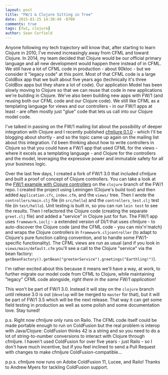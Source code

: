 ```yaml
---
layout: post
title: "FW/1 & Clojure Sitting in Tree"
date: 2015-01-25 14:30:49 -0700
comments: true
tags: [fw1, clojure]
author: Sean Corfield
---
```

Anyone following my tech trajectory will know that, after starting to learn Clojure in 2010, I've moved increasingly away from CFML and toward Clojure. In 2014, my team decided that Clojure would be our official primary language and all new development would happen there instead of in CFML. We still have a lot of CFML code in production - about 90kloc - but we consider it "legacy code" at this point. Most of that CFML code is a large ColdBox app that we built about five years ago (technically it's three ColdBox apps but they share a lot of code). Our application Model has been slowly moving to Clojure so that we can reuse that code in new applications we're building in Clojure. We've also been building new apps with FW/1 (and reusing both our CFML code and our Clojure code). We still like CFML as a templating language for views and our controllers - in our FW/1 apps at least - are often mostly just "glue" code that lets us call into our Clojure model code.<!-- more -->

I've talked in passing on the FW/1 mailing list about the possibility of deeper integration with Clojure and I recently published [cfmljure 0.1.0](https://github.com/framework-one/cfmljure/releases/tag/v0.1.0) - which I'll be blogging about shortly - and so the topic came up again on the mailing list about this integration. I'd been thinking about how to write controllers in Clojure so that you could have a FW/1 app that used CFML for the views - where it excels as a templating language - and Clojure for the controllers and the model, leveraging the expressive power and immutable safety for all your business logic.

Over the last few days, I created a fork of FW/1 3.0 that included cfmljure and built a proof of concept of Clojure controllers. You can take a look at the [FW/1 example with Clojure controllers](https://github.com/framework-one/fw1/tree/clojure/examples/6helloclojure) on the `clojure` branch of the FW/1 repo. I created the project using Leiningen (Clojure's build tool) and then added `Application.cfc`, `index.cfm`, and the `views/` tree. Then I wrote the `controllers/main.clj` file (in `src/hello`) and the `controllers_test.clj` test file (in `test/hello`). Unit testing is built in, so you can run `lein test` to see the results. Then I refactored the Clojure code (creating the separate `greet.clj` file) and added a "service" in Clojure just for fun. The FW/1 app uses `framework.ioclj` - a extended version of DI/1 that uses cfmljure - to auto-discover the Clojure code (and the CFML code - you can mix'n'match) and wraps the Clojure controllers in `framework.cljcontroller` (to adapt to Clojure's pure function calling convention, and to handle some FW/1-specific functionality). The CFML views are run as usual (and if you look in `views/main/default.cfm` you'll see a call to the Clojure "service" via the bean factory: `getBeanFactory().getBean("greeterService").greetings("Earthling!")`).

I'm rather excited about this because it means we'll have a way, at work, to further migrate our model code from CFML to Clojure, while maintaining "legacy" CFML code alongside, _right there in the same FW/1 application!_

This won't be part of FW/1 3.0. Instead it will stay on the `clojure` branch until release 3.0 is out (`develop` will be merged to `master` for that), but it will be part of FW/1 3.5 which will be the next release. That way it can get some field testing in production as well as some polish and some documentation love. Stay tuned!

p.s. Right now cfmljure only runs on Railo. The CFML code itself could be made portable enough to run on ColdFusion but the real problem is interop with Java/Clojure: ColdFusion thinks 42 is a string and so you need to do a lot of string-to-number conversions to interact with Clojure through cfmljure. I haven't used ColdFusion for over five years - just Railo - so I don't have much incentive, but if you feel inclined to send a Pull Request with changes to make cfmljure ColdFusion-compatible...

p.p.s. cfmljure now runs on Adobe ColdFusion 11, Lucee, and Railo! Thanks to Andrew Myers for tackling ColdFusion support.
